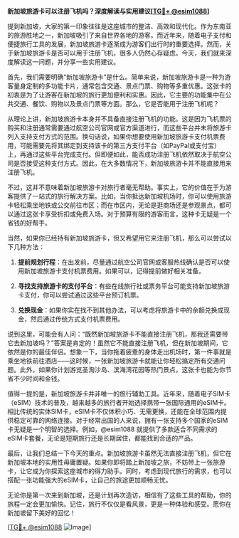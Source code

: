 **新加坡旅游卡可以注册飞机吗？深度解读与实用建议[[TG💪+ @esim1088](https://t.me/s/esim1088)]**

提到新加坡，大家的第一印象往往是这座城市的整洁、高效和现代化。作为东南亚的旅游胜地之一，新加坡吸引了来自世界各地的游客。而近年来，随着电子支付和便捷旅行工具的发展，新加坡旅游卡逐渐成为游客们出行时的重要选择。然而，关于新加坡旅游卡是否可以用于注册飞机，很多人仍然心存疑虑。今天，我们就来深度解读这一问题，并分享一些实用建议。

首先，我们需要明确“新加坡旅游卡”是什么。简单来说，新加坡旅游卡是一种为游客量身定制的多功能卡片，通常包含交通、景点门票、购物等多重优惠。这张卡的初衷是为了让游客在新加坡的旅行更加便利和实惠。因此，它主要的功能集中在公共交通、餐饮、购物以及景点门票等方面。那么，它是否能用于注册飞机呢？

从理论上讲，新加坡旅游卡本身并不具备直接注册飞机的功能。这是因为飞机票的购买和注册通常需要通过航空公司官网或官方渠道进行，而这些平台并未将旅游卡列入支持支付方式的范围。换句话说，如果你想要使用新加坡旅游卡支付机票费用，可能需要先将其绑定到支持该卡的第三方支付平台（如PayPal或支付宝）上，再通过这些平台完成支付。但即便如此，能否成功注册飞机依然取决于航空公司是否接受这种支付方式。因此，在大多数情况下，新加坡旅游卡并不能直接用来注册飞机。

不过，这并不意味着新加坡旅游卡对旅行者毫无帮助。事实上，它的价值在于为游客提供了一站式的旅行解决方案。比如，当你抵达新加坡机场时，你可以使用旅游卡轻松乘坐地铁或公交前往市区；而在市区内，无论是逛商场还是参观景点，都可以通过这张卡享受折扣或免费入场。对于预算有限的游客而言，这种卡无疑是一个省钱的好帮手。

当然，如果你已经持有新加坡旅游卡，但又希望用它来注册飞机，那么可以尝试以下几种方法：

1. **提前规划行程**：在出发前，尽量通过航空公司官网或客服热线确认是否可以使用新加坡旅游卡支付机票费用。如果可以，记得提前做好相关准备。
   
2. **寻找支持旅游卡的支付平台**：有些在线旅行社或票务平台可能支持新加坡旅游卡支付，你可以尝试通过这些平台预订机票。
   
3. **兑换现金**：如果你实在找不到其他办法，可以考虑将旅游卡中的余额兑换成现金，然后通过传统方式支付机票费用。

说到这里，可能会有人问：“既然新加坡旅游卡不能直接注册飞机，那我还需要带它去新加坡吗？”答案是肯定的！虽然它不能直接注册飞机，但在新加坡期间，它依然是你的最佳伴侣。想象一下，当你拖着疲惫的身体走出机场时，第一件事就是乘坐地铁前往酒店——这时候，一张新加坡旅游卡就能让你轻松搞定所有交通问题。此外，如果你计划游览圣淘沙岛、滨海湾花园等热门景点，这张卡也能为你节省不少时间和金钱。

值得一提的是，新加坡旅游卡并非唯一的旅行辅助工具。近年来，随着电子SIM卡（eSIM）技术的普及，越来越多的旅行者开始选择携带一张国际通用的eSIM卡。相比传统的实体SIM卡，eSIM卡不仅体积小巧、无需更换，还能在全球范围内提供稳定可靠的网络连接。对于经常出国的人来说，拥有一张支持多个国家的eSIM卡无疑是一个明智的选择。例如，@esim1088 就提供了多款适合不同需求的eSIM卡套餐，无论是短期旅行还是长期居住，都能找到合适的产品。

最后，让我们总结一下今天的重点。新加坡旅游卡虽然无法直接注册飞机，但它在新加坡本地的实用性毋庸置疑。如果你即将踏上新加坡之旅，不妨带上一张旅游卡，让它成为你探索这座城市的得力助手。同时，考虑到现代旅行的需求，也可以搭配一张功能强大的eSIM卡，让自己的旅途更加顺畅无忧。

无论你是第一次来到新加坡，还是计划再次造访，相信有了这些工具的帮助，你的旅程一定会更加愉快。记住，旅行不仅仅是看风景，更是一种体验和感受。愿你在新加坡留下美好的回忆！

[[TG💪+ @esim1088](https://t.me/s/esim1088) ![Image](https://i.postimg.cc/4NQfJmqS/Snipaste-2025-05-13-00-14-12.png)]